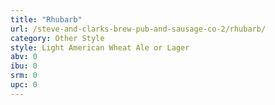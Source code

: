 ```yaml
---
title: "Rhubarb"
url: /steve-and-clarks-brew-pub-and-sausage-co-2/rhubarb/
category: Other Style
style: Light American Wheat Ale or Lager
abv: 0
ibu: 0
srm: 0
upc: 0
---
```



